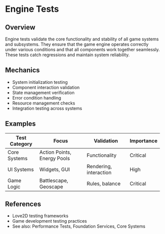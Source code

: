 # Engine Tests

## Overview
Engine tests validate the core functionality and stability of all game systems and subsystems. They ensure that the game engine operates correctly under various conditions and that all components work together seamlessly. These tests catch regressions and maintain system reliability.

## Mechanics
- System initialization testing
- Component interaction validation
- State management verification
- Error condition handling
- Resource management checks
- Integration testing across systems

## Examples
| Test Category | Focus | Validation | Importance |
|---------------|-------|------------|------------|
| Core Systems | Action Points, Energy Pools | Functionality | Critical |
| UI Systems | Widgets, GUI | Rendering, interaction | High |
| Game Logic | Battlescape, Geoscape | Rules, balance | Critical |

## References
- Love2D testing frameworks
- Game development testing practices
- See also: Performance Tests, Foundation Services, Core Systems